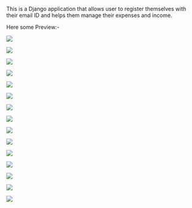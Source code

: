 This is a Django application that allows user to register themselves with their email ID and helps them manage their expenses and income.

Here some Preview:-

![](preview_images/1.png)

![](preview_images/2.png)

![](preview_images/3.png)

![](preview_images/4.png)

![](preview_images/5.png)

![](preview_images/6.png)

![](preview_images/7.png)

![](preview_images/8.png)

![](preview_images/9.png)

![](preview_images/10.png)

![](preview_images/11.png)

![](preview_images/12.png)

![](preview_images/13.png)

![](preview_images/14.png)

![](preview_images/15.png)
